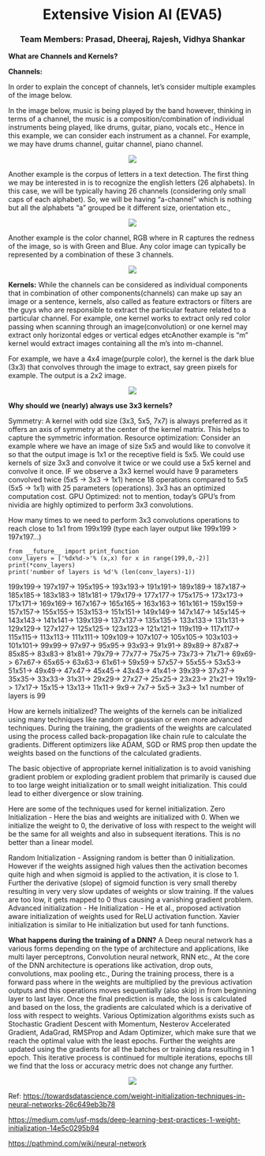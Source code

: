 <h1 align="center">Extensive Vision AI (EVA5)</h1>

<h3 align="center"> Team Members: Prasad, Dheeraj, Rajesh, Vidhya Shankar </h3>


**What are Channels and Kernels?**

**Channels:**

In order to explain the concept of channels, let’s consider multiple examples of the image below.

In the image below, music is being played by the band however, thinking in terms of a channel, the music is a composition/combination of individual instruments being played, like drums, guitar, piano, vocals etc., Hence in this example, we can consider each instrument as a channel. For example, we may have drums channel, guitar channel, piano channel.

<div align="center">
<img src= https://github.com/vvshankar78/DeepLearning/blob/master/Extensive%20VisionAI%20(EVA5)/01_Python_Basics/images/img%201.jpg?raw=true>
</div>


Another example is the corpus of letters in a text detection. The first thing we may be interested in is to recognize the english letters (26 alphabets). In this case, we will be typically having 26 channels (considering only small caps of each alphabet). So, we will be having “a-channel” which is nothing but all the alphabets “a” grouped be it different size, orientation etc.,

<div align="center">
<img src= https://github.com/vvshankar78/DeepLearning/blob/master/Extensive%20VisionAI%20(EVA5)/01_Python_Basics/images/img2.jpg?raw=true>
</div>

Another example is the color channel, RGB where in R captures the redness of the image, so is with Green and Blue. Any color image can typically be represented by a combination of these 3 channels.
<div align="center">
<img src= https://github.com/vvshankar78/DeepLearning/blob/master/Extensive%20VisionAI%20(EVA5)/01_Python_Basics/images/img3.jpg?raw=true>
</div>

**Kernels:**
While the channels can be considered as individual components that in combination of other components(channels) can make up say an image or a sentence, kernels, also called as feature extractors or filters are the guys who are responsible to extract the particular feature related to a particular channel. For example, one kernel works to extract only red color passing when scanning through an image(convolution) or one kernel may extract only horizontal edges or vertical edges etcAnother example is “m” kernel would extract images containing all the m’s into m-channel.

For example, we have a 4x4 image(purple color), the kernel is the dark blue (3x3) that convolves through the image to extract, say green pixels for example. The output is a 2x2 image.

<div align="center">
<img src= https://github.com/vvshankar78/DeepLearning/blob/master/Extensive%20VisionAI%20(EVA5)/01_Python_Basics/images/img4.jpg?raw=true>
</div>


**Why should we (nearly) always use 3x3 kernels?**

Symmetry: A kernel with odd size (3x3, 5x5, 7x7) is always preferred as it offers an axis of symmetry at the center of the kernel matrix. This helps to capture the symmetric information.
Resource optimization: Consider an example where we have an image of size 5x5 and would like to convolve it so that the output image is 1x1 or the receptive field is 5x5. We could use kernels of size 3x3 and convolve it twice or we could use a 5x5 kernel and convolve it once. IF we observe a 3x3 kernel would have 9 parameters convolved twice (5x5 -> 3x3 -> 1x1) hence 18 operations compared to 5x5 (5x5 -> 1x1) with 25 parameters (operations). 3x3 has an optimized computation cost.
GPU Optimized: not to mention, today’s GPU’s from nividia are highly optimized to perform 3x3 convolutions.



How many times to we need to perform 3x3 convolutions operations to reach close to 1x1 from 199x199 (type each layer output like 199x199 > 197x197...)

```{python}
from __future__ import print_function
conv_layers = ['%dx%d->'% (x,x) for x in range(199,0,-2)]
print(*conv_layers)
print('number of layers is %d'% (len(conv_layers)-1))
```
199x199-> 197x197-> 195x195-> 193x193-> 191x191-> 189x189-> 187x187-> 185x185-> 183x183-> 181x181-> 179x179-> 177x177-> 175x175-> 173x173-> 171x171-> 169x169-> 167x167-> 165x165-> 163x163-> 161x161-> 159x159-> 157x157-> 155x155-> 153x153-> 151x151-> 149x149-> 147x147-> 145x145-> 143x143-> 141x141-> 139x139-> 137x137-> 135x135-> 133x133-> 131x131-> 129x129-> 127x127-> 125x125-> 123x123-> 121x121-> 119x119-> 117x117-> 115x115-> 113x113-> 111x111-> 109x109-> 107x107-> 105x105-> 103x103-> 101x101-> 99x99-> 97x97-> 95x95-> 93x93-> 91x91-> 89x89-> 87x87-> 85x85-> 83x83-> 81x81-> 79x79-> 77x77-> 75x75-> 73x73-> 71x71-> 69x69-> 67x67-> 65x65-> 63x63-> 61x61-> 59x59-> 57x57-> 55x55-> 53x53-> 51x51-> 49x49-> 47x47-> 45x45-> 43x43-> 41x41-> 39x39-> 37x37-> 35x35-> 33x33-> 31x31-> 29x29-> 27x27-> 25x25-> 23x23-> 21x21-> 19x19-> 17x17-> 15x15-> 13x13-> 11x11-> 9x9-> 7x7-> 5x5-> 3x3-> 1x1
number of layers is 99

How are kernels initialized?
The weights of the kernels can be initialized using many techniques like random or gaussian or even more advanced techniques. During the training, the gradients of the weights are calculated using the process called back-propagation like chain rule to calculate the gradients. Different optimizers like ADAM, SGD or RMS prop then update the weights based on the functions of the calculated gradients.

The basic objective of appropriate kernel initialization is to avoid vanishing gradient problem or exploding gradient problem that primarily is caused due to too large weight initialization or to small weight initialization.  This could lead to either divergence or slow training.

Here are some of the techniques used for kernel initialization.
Zero Initialization - Here the bias and weights are initialized with 0. When we initialize the weight to 0, the derivative of loss with respect to the weight will be the same for all weights and also in subsequent iterations. This is no better than a linear model.

Random Initialization - Assigning random is better than 0 initialization. However if the weights assigned high values then the activation becomes quite high and when sigmoid is applied to the activation, it is close to 1. Further the derivative (slope) of sigmoid function is very small thereby resulting in very very slow updates of weights or slow training. If the values are too low, it gets mapped to 0 thus causing a vanishing gradient problem.
Advanced initialization - He Initialization - He et al., proposed activation aware initialization of weights used for ReLU activation function. Xavier initialization is similar to He initialization but used for tanh functions.




**What happens during the training of a DNN?**
A Deep neural network has a various forms depending on the type of architecture and applications, like multi layer perceptrons, Convolution neural network, RNN etc.,
At the core of the DNN architecture is operations like activation, drop outs, convolutions, max pooling etc., During the training process, there is a forward pass where in the weights are multiplied by the previous activation outputs and this operations moves sequentially (also skip) in from beginning layer to last layer. Once the final prediction is made, the loss is calculated and based on the loss, the gradients are calculated which is a derivative of loss with respect to weights. Various Optimization algorithms exists such as Stochastic Gradient Descent with Momentum, Nesterov Accelerated Gradient, AdaGrad, RMSProp and Adam Optimizer, which make sure that we reach the optimal value with the least epochs. Further the weights are updated using the gradients for all the batches or training data resulting in 1 epoch. This iterative process is continued for multiple iterations, epochs till we find that the loss or accuracy metric does not change any further.

<div align="center">
<img src= https://github.com/vvshankar78/DeepLearning/blob/master/Extensive%20VisionAI%20(EVA5)/01_Python_Basics/images/img5.jpg?raw=true>
</div>


Ref:
https://towardsdatascience.com/weight-initialization-techniques-in-neural-networks-26c649eb3b78

https://medium.com/usf-msds/deep-learning-best-practices-1-weight-initialization-14e5c0295b94

https://pathmind.com/wiki/neural-network
